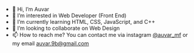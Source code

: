 - 👋 Hi, I’m Auvar
- 👀 I’m interested in Web Developer (Front End)
- 🌱 I’m currently learning HTML, CSS, JavaScript, and C++
- 💞️ I’m looking to collaborate on Web Design
- 📫 How to reach me? You can contact me via instagram <a href="https://www.instagram.com/auvar_mf/" target="_blank">@auvar_mf</a> or my email auvar.9b@gmail.com
